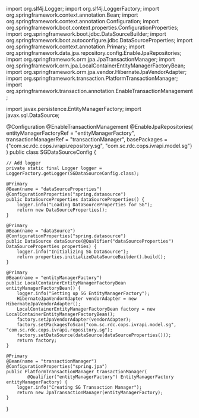 import org.slf4j.Logger;
import org.slf4j.LoggerFactory;
import org.springframework.context.annotation.Bean;
import org.springframework.context.annotation.Configuration;
import org.springframework.boot.context.properties.ConfigurationProperties;
import org.springframework.boot.jdbc.DataSourceBuilder;
import org.springframework.boot.autoconfigure.jdbc.DataSourceProperties;
import org.springframework.context.annotation.Primary;
import org.springframework.data.jpa.repository.config.EnableJpaRepositories;
import org.springframework.orm.jpa.JpaTransactionManager;
import org.springframework.orm.jpa.LocalContainerEntityManagerFactoryBean;
import org.springframework.orm.jpa.vendor.HibernateJpaVendorAdapter;
import org.springframework.transaction.PlatformTransactionManager;
import org.springframework.transaction.annotation.EnableTransactionManagement;

import javax.persistence.EntityManagerFactory;
import javax.sql.DataSource;

@Configuration
@EnableTransactionManagement
@EnableJpaRepositories(
    entityManagerFactoryRef = "entityManagerFactory",
    transactionManagerRef = "transactionManager",
    basePackages = {"com.sc.rdc.cops.ivrapi.repository.sg", "com.sc.rdc.cops.ivrapi.model.sg"}
)
public class SGDataSourceConfig {

    // Add logger
    private static final Logger logger = LoggerFactory.getLogger(SGDataSourceConfig.class);

    @Primary
    @Bean(name = "dataSourceProperties")
    @ConfigurationProperties("spring.datasource")
    public DataSourceProperties dataSourceProperties() {
        logger.info("Loading DataSourceProperties for SG");
        return new DataSourceProperties();
    }

    @Primary
    @Bean(name = "dataSource")
    @ConfigurationProperties("spring.datasource")
    public DataSource dataSource(@Qualifier("dataSourceProperties") DataSourceProperties properties) {
        logger.info("Initializing SG DataSource");
        return properties.initializeDataSourceBuilder().build();
    }

    @Primary
    @Bean(name = "entityManagerFactory")
    public LocalContainerEntityManagerFactoryBean entityManagerFactoryBean() {
        logger.info("Setting up SG EntityManagerFactory");
        HibernateJpaVendorAdapter vendorAdapter = new HibernateJpaVendorAdapter();
        LocalContainerEntityManagerFactoryBean factory = new LocalContainerEntityManagerFactoryBean();
        factory.setJpaVendorAdapter(vendorAdapter);
        factory.setPackagesToScan("com.sc.rdc.cops.ivrapi.model.sg", "com.sc.rdc.cops.ivrapi.repository.sg");
        factory.setDataSource(dataSource(dataSourceProperties()));
        return factory;
    }

    @Primary
    @Bean(name = "transactionManager")
    @ConfigurationProperties("spring.jpa")
    public PlatformTransactionManager transactionManager(
            @Qualifier("entityManagerFactory") EntityManagerFactory entityManagerFactory) {
        logger.info("Creating SG Transaction Manager");
        return new JpaTransactionManager(entityManagerFactory);
    }
}
